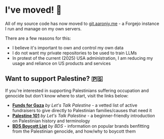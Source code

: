 # I've moved! 👋

All of my source code has now moved to [git.aaronjy.me](https://git.aaronjy.me/aaron) - a Forgejo instance I run and manage on my own servers.

There are a few reasons for this:
- I believe it's important to own and control my own data
- I do not want my private repositories to be used to train LLMs
- In protest of the current (2025) USA administration, I am reducing my usage and reliance on US products and services

## Want to support Palestine? 🇵🇸

If you're interested in supporting Palestinians suffering occupation and genocide but don't know where to start, visit the links below:
- [**Funds for Gaza**](https://letstalkpalestine.com/funds-for-gaza/) *by Let's Talk Palestine* - a vetted list of active fundraisers to give directly to Palestinian families/causes that need it
- [**Palestine 101**](https://letstalkpalestine.com/palestine101/) *by Let's Talk Palestine* - a beginner-friendly introduction on Palestinian history and terminology
- [**BDS Boycott List**](https://bdsmovement.net/Act-Now-Against-These-Companies-Profiting-From-Genocide) *by BDS* - information on popular brands benfitting from the Palestinian genocide, and how/why to boycott them
